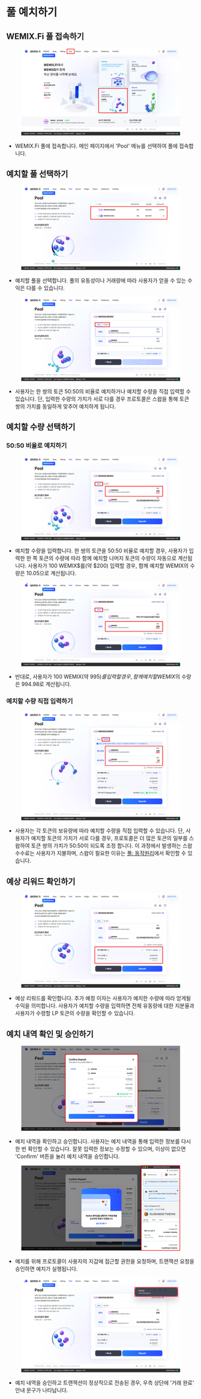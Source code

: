 # 풀 예치하기

## WEMIX.Fi 풀 접속하기

<figure><img src="../../.gitbook/assets/guide_pool_1.png" alt=""><figcaption></figcaption></figure>

* WEMIX.Fi 풀에 접속합니다. 메인 페이지에서 'Pool' 메뉴를 선택하여 풀에 접속합니다.

## 예치할 풀 선택하기

<figure><img src="../../.gitbook/assets/guide_pool_2.png" alt=""><figcaption></figcaption></figure>

* 예치할 풀을 선택합니다. 풀의 유동성이나 거래량에 따라 사용자가 얻을 수 있는 수익은 다를 수 있습니다.

<figure><img src="../../.gitbook/assets/guide_pool_3.png" alt=""><figcaption></figcaption></figure>

* 사용자는 한 쌍의 토큰 50:50의 비율로 예치하거나 예치할 수량을 직접 입력할 수 있습니다. 단, 입력한 수량의 가치가 서로 다를 경우 프로토콜은 스왑을 통해 토큰 쌍의 가치를 동일하게 맞추어 예치하게 됩니다.

## 예치할 수량 선택하기

### 50:50 비율로 예치하기

<figure><img src="../../.gitbook/assets/guide_pool_4.png" alt=""><figcaption></figcaption></figure>

* 예치할 수량을 입력합니다. 한 쌍의 토큰을 50:50 비율로 예치할 경우, 사용자가 입력한 한 쪽 토큰의 수량에 따라 함께 예치할 나머지 토큰의 수량이 자동으로 계산됩니다. 사용자가 100 WEMIX$를(약 $200) 입력할 경우, 함께 예치할 WEMIX의 수량은 10.05으로 계산됩니다.

<figure><img src="../../.gitbook/assets/guide_pool_5 (1).png" alt=""><figcaption></figcaption></figure>

* 반대로, 사용자가 100 WEMIX(약 $995)를 입력할 경우, 함께 예치할 WEMIX$의 수량은 994.98로 계산됩니다.

### 예치할 수량 직접 입력하기

<figure><img src="../../.gitbook/assets/guide_pool_6.png" alt=""><figcaption></figcaption></figure>

* 사용자는 각 토큰의 보유량에 따라 예치할 수량을 직접 입력할 수 있습니다. 단, 사용자가 예치할 토큰의 가치가 서로 다를 경우, 프로토콜은 더 많은 토큰의 일부를 스왑하여 토큰 쌍의 가치가 50:50이 되도록 조정 합니다. 이 과정에서 발생하는 스왑 수수료는 사용자가 지불하며, 스왑이 필요한 이유는 [풀: 동작원리](../../Services/pool/how-it-works.md)에서 확인할 수 있습니다.

## 예상 리워드 확인하기

<figure><img src="../../.gitbook/assets/guide_pool_7.png" alt=""><figcaption></figcaption></figure>

* 예상 리워드를 확인합니다. 추가 예정 이자는 사용자가 예치한 수량에 따라 얻게될 수익을 의미합니다. 사용자가 예치할 수량을 입력하면 전체 유동량에 대한 지분율과 사용자가 수령할 LP 토큰의 수량을 확인할 수 있습니다.

## 예치 내역 확인 및 승인하기

<figure><img src="../../.gitbook/assets/guide_pool_8.png" alt=""><figcaption></figcaption></figure>

* 예치 내역을 확인하고 승인합니다. 사용자는 예치 내역을 통해 입력한 정보를 다시 한 번 확인할 수 있습니다. 잘못 입력한 정보는 수정할 수 있으며, 이상이 없으면 'Confirm' 버튼을 눌러 예치 내역을 승인합니다.

<figure><img src="../../.gitbook/assets/guide_pool_9.png" alt=""><figcaption></figcaption></figure>

* 예치를 위해 프로토콜이 사용자의 지갑에 접근할 권한을 요청하며, 트랜잭션 요청을 승인하면 예치가 실행됩니다.

<figure><img src="../../.gitbook/assets/guide_pool_10.png" alt=""><figcaption></figcaption></figure>

* 예치 내역을 승인하고 트랜잭션이 정상적으로 전송된 경우, 우측 상단에 '거래 완료' 안내 문구가 나타납니다.
